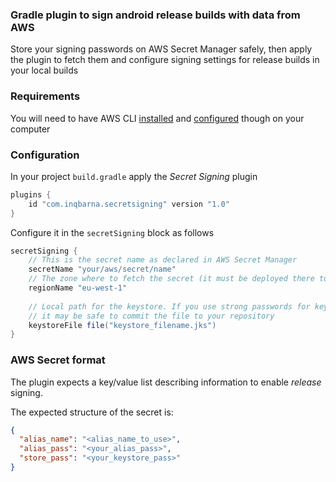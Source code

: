 ### Gradle plugin to sign android release builds with data from AWS

Store your signing passwords on AWS Secret Manager safely, then apply the plugin
to fetch them and configure signing settings for release builds in your local builds

### Requirements

You will need to have AWS CLI [installed](https://docs.aws.amazon.com/cli/latest/userguide/getting-started-install.html)
and [configured](https://docs.aws.amazon.com/cli/latest/userguide/getting-started-quickstart.html#getting-started-quickstart-new) though on your computer

### Configuration

In your project `build.gradle` apply the *Secret Signing* plugin

```groovy
plugins {
    id "com.inqbarna.secretsigning" version "1.0"
}
```

Configure it in the `secretSigning` block as follows

```groovy
secretSigning {
    // This is the secret name as declared in AWS Secret Manager
    secretName "your/aws/secret/name"
    // The zone where to fetch the secret (it must be deployed there too)
    regionName "eu-west-1"
    
    // Local path for the keystore. If you use strong passwords for keystore and for alias
    // it may be safe to commit the file to your repository
    keystoreFile file("keystore_filename.jks")
}
```

### AWS Secret format

The plugin expects a key/value list describing information to enable *release* signing.

The expected structure of the secret is:

```json
{
  "alias_name": "<alias_name_to_use>",
  "alias_pass": "<your_alias_pass>",
  "store_pass": "<your_keystore_pass>"
}
```